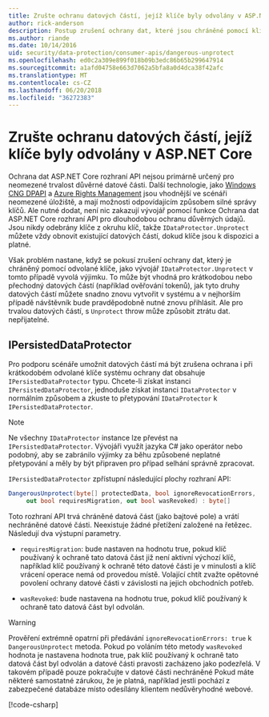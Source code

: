 ```yaml
---
title: Zrušte ochranu datových částí, jejíž klíče byly odvolány v ASP.NET Core
author: rick-anderson
description: Postup zrušení ochrany dat, které jsou chráněné pomocí klíče, které od té doby byly odvolány, v aplikaci ASP.NET Core.
ms.author: riande
ms.date: 10/14/2016
uid: security/data-protection/consumer-apis/dangerous-unprotect
ms.openlocfilehash: ed0c2a309e899f018b09b3edc86b65b299647914
ms.sourcegitcommit: a1afd04758e663d7062a5bfa8a0d4dca38f42afc
ms.translationtype: MT
ms.contentlocale: cs-CZ
ms.lasthandoff: 06/20/2018
ms.locfileid: "36272383"
---
```

# <a name="unprotect-payloads-whose-keys-have-been-revoked-in-aspnet-core"></a>Zrušte ochranu datových částí, jejíž klíče byly odvolány v ASP.NET Core


<a name="data-protection-consumer-apis-dangerous-unprotect"></a>

Ochrana dat ASP.NET Core rozhraní API nejsou primárně určený pro neomezené trvalost důvěrné datové části. Další technologie, jako [Windows CNG DPAPI](https://msdn.microsoft.com/library/windows/desktop/hh706794%28v=vs.85%29.aspx) a [Azure Rights Management](https://docs.microsoft.com/rights-management/) jsou vhodnější ve scénáři neomezené úložiště, a mají možnosti odpovídajícím způsobem silné správy klíčů. Ale nutné dodat, není nic zakazují vývojář pomocí funkce Ochrana dat ASP.NET Core rozhraní API pro dlouhodobou ochranu důvěrných údajů. Jsou nikdy odebrány klíče z okruhu klíč, takže `IDataProtector.Unprotect` můžete vždy obnovit existující datových částí, dokud klíče jsou k dispozici a platné.

Však problém nastane, když se pokusí zrušení ochrany dat, který je chráněný pomocí odvolané klíče, jako vývojář `IDataProtector.Unprotect` v tomto případě vyvolá výjimku. To může být vhodná pro krátkodobou nebo přechodný datových částí (například ověřování tokenů), jak tyto druhy datových částí můžete snadno znovu vytvořit v systému a v nejhorším případě návštěvník bude pravděpodobně nutné znovu přihlásit. Ale pro trvalou datových částí, s `Unprotect` throw může způsobit ztrátu dat. nepřijatelné.

## <a name="ipersisteddataprotector"></a>IPersistedDataProtector

Pro podporu scénáře umožnit datových částí má být zrušena ochrana i při krátkodobém odvolané klíče systému ochrany dat obsahuje `IPersistedDataProtector` typu. Chcete-li získat instanci `IPersistedDataProtector`, jednoduše získat instanci `IDataProtector` v normálním způsobem a zkuste to přetypování `IDataProtector` k `IPersistedDataProtector`.

> [!NOTE]
> Ne všechny `IDataProtector` instance lze převést na `IPersistedDataProtector`. Vývojáři využít jazyka C# jako operátor nebo podobný, aby se zabránilo výjimky za běhu způsobené neplatné přetypování a měly by být připraven pro případ selhání správně zpracovat.

`IPersistedDataProtector` zpřístupní následující plochy rozhraní API:

```csharp
DangerousUnprotect(byte[] protectedData, bool ignoreRevocationErrors,
     out bool requiresMigration, out bool wasRevoked) : byte[]
```

Toto rozhraní API trvá chráněné datová část (jako bajtové pole) a vrátí nechráněné datové části. Neexistuje žádné přetížení založené na řetězec. Následují dva výstupní parametry.

* `requiresMigration`: bude nastaven na hodnotu true, pokud klíč používaný k ochraně tato datová část již není aktivní výchozí klíč, například klíč používaný k ochraně této datové části je v minulosti a klíč vrácení operace nemá od provedou místě. Volající chtít zvažte opětovné povolení ochrany datové části v závislosti na jejich obchodních potřeb.

* `wasRevoked`: bude nastavena na hodnotu true, pokud klíč používaný k ochraně tato datová část byl odvolán.

>[!WARNING]
> Prověření extrémně opatrní při předávání `ignoreRevocationErrors: true` k `DangerousUnprotect` metoda. Pokud po voláním této metody `wasRevoked` hodnota je nastavena hodnota true, pak klíč používaný k ochraně tato datová část byl odvolán a datové části pravosti zacházeno jako podezřelá. V takovém případě pouze pokračujte v datové části nechráněné Pokud máte některé samostatné zárukou, že je platná, například jestli pochází z zabezpečené databáze místo odesílány klientem nedůvěryhodné webové.

[!code-csharp[](dangerous-unprotect/samples/dangerous-unprotect.cs)]
